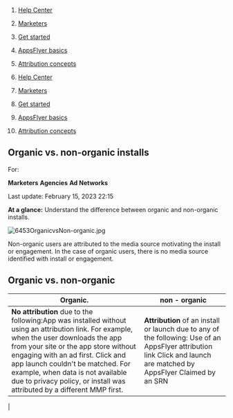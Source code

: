 1.  [Help Center](https://support.appsflyer.com/hc/en-us)
2.  [Marketers](https://support.appsflyer.com/hc/en-us/categories/6550444307985-Marketers)
3.  [Get started](https://support.appsflyer.com/hc/en-us/sections/6550753145745-Get-started)
4.  [AppsFlyer basics](https://support.appsflyer.com/hc/en-us/sections/6551113099153-AppsFlyer-basics)
5.  [Attribution concepts](https://support.appsflyer.com/hc/en-us/sections/6551394235409-Attribution-concepts)

1.  [Help Center](https://support.appsflyer.com/hc/en-us)
2.  [Marketers](https://support.appsflyer.com/hc/en-us/categories/6550444307985-Marketers)
3.  [Get started](https://support.appsflyer.com/hc/en-us/sections/6550753145745-Get-started)
4.  [AppsFlyer basics](https://support.appsflyer.com/hc/en-us/sections/6551113099153-AppsFlyer-basics)
5.  [Attribution concepts](https://support.appsflyer.com/hc/en-us/sections/6551394235409-Attribution-concepts)

## Organic vs. non-organic installs

For:

**Marketers** **Agencies** **Ad Networks**

Last update: February 15, 2023 22:15

**At a glance:** Understand the difference between organic and non-organic installs.

![6453OrganicvsNon-organic.jpg](https://support.appsflyer.com/hc/article_attachments/360018880878/6453OrganicvsNon-organic.jpg)

Non-organic users are attributed to the media source motivating the install or engagement. In the case of organic users, there is no media source identified with install or engagement.  

## Organic vs. non-organic

| Organic.                                                                                                                                                                                                                                                                                                                                                                  | non - organic |
| ------------------------------------------------------------------------------------------------------------------------------------------------------------------------------------------------------------------------------------------------------------------------------------------------------------------------------------------------------------------------- | ------------- |
| **No attribution** due to the following:App was installed without using an attribution link. For example, when the user downloads the app from your site or the app store without engaging with an ad first. Click and app launch couldn't be matched. For example, when data is not available due to privacy policy, or install was attributed by a different MMP first. |   **Attribution** of an install or launch due to any of the following: Use of an AppsFlyer attribution link Click and launch are matched by AppsFlyer Claimed by an SRN   |
|                                                                                                                                                                                                                                                                                                                                                                          
